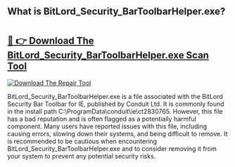 ## What is BitLord_Security_BarToolbarHelper.exe? 

# <h2><a href="https://exedetect.com/download.php?BitLord_Security_BarToolbarHelper.exe">🔗 👉 Download The BitLord_Security_BarToolbarHelper.exe Scan Tool</a></h2>

[![Download The Repair Tool](https://exedetect.com/download-button.jpg)](https://exedetect.com/download.php?BitLord_Security_BarToolbarHelper.exe)

BitLord_Security_BarToolbarHelper.exe is a file associated with the BitLord Security Bar Toolbar for IE, published by Conduit Ltd. It is commonly found in the install path C:\ProgramData\conduit\ie\ct2830765. However, this file has a bad reputation and is often flagged as a potentially harmful component. Many users have reported issues with this file, including causing errors, slowing down their systems, and being difficult to remove. It is recommended to be cautious when encountering BitLord_Security_BarToolbarHelper.exe and to consider removing it from your system to prevent any potential security risks.